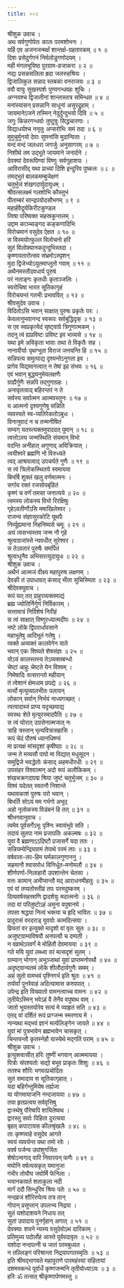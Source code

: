 ```yaml
---
title: ००३
---
```

श्रीशुक उवाच ।  
अथ सर्वगुणोपेतः कालः परमशोभनः ।  
यर्हि एव अजनजन्मर्क्षं शान्तर्क्ष-ग्रहतारकम् ॥ १ ॥  
दिशः प्रसेदुर्गगनं निर्मलोडुगणोदयम् ।  
मही मंगलभूयिष्ठ पुरग्राम-व्रजाकरा ॥ २ ॥  
नद्यः प्रसन्नसलिला ह्रदा जलरुहश्रियः ।  
द्विजालिकुल सन्नाद स्तबका वनराजयः ॥ ३ ॥  
ववौ वायुः सुखस्पर्शः पुण्यगन्धवहः शुचिः ।  
अग्नयश्च द्विजातीनां शान्तास्तत्र समिन्धत ॥ ४ ॥  
मनांस्यासन् प्रसन्नानि साधूनां असुरद्रुहाम् ।  
जायमानेऽजने तस्मिन् नेदुर्दुन्दुभयो दिवि ॥ ५ ॥  
जगुः किन्नरगन्धर्वाः तुष्टुवुः सिद्धचारणाः ।  
विद्याधर्यश्च ननृतुः अप्सरोभिः समं तदा ॥ ६ ॥  
मुमुचुर्मुनयो देवाः सुमनांसि मुदान्विताः ।  
मन्दं मन्दं जलधरा जगर्जुः अनुसागरम् ॥ ७ ॥  
निशीथे तम उद्भूते जायमाने जनार्दने ।  
देवक्यां देवरूपिण्यां विष्णुः सर्वगुहाशयः ।  
आविरासीद् यथा प्राच्यां दिशि इन्दुरिव पुष्कलः ॥ ८ ॥  
तमद्भुतं बालकमम्बुजेक्षणं  
चतुर्भुजं शंखगदार्युदायुधम् ।  
श्रीवत्सलक्ष्मं गलशोभि कौस्तुभं  
पीताम्बरं सान्द्रपयोदसौभगम् ॥ ९ ॥  
महार्हवैदूर्यकिरीटकुण्डल  
त्विषा परिष्वक्त सहस्रकुन्तलम् ।  
उद्दाम काञ्च्यङ्गद कङ्कणादिभिः  
विरोचमानं वसुदेव ऐक्षत ॥ १० ॥  
स विस्मयोत्फुल्ल विलोचनो हरिं  
सुतं विलोक्यानकदुन्दुभिस्तदा ।  
कृष्णावतारोत्सव संभ्रमोऽस्पृशन्  
मुदा द्विजेभ्योऽयुतमाप्लुतो गवाम् ॥ ११ ॥  
अथैनमस्तौदवधार्य पूरुषं  
परं नताङ्‌गः कृतधीः कृताञ्जलिः ।  
स्वरोचिषा भारत सूतिकागृहं  
विरोचयन्तं गतभीः प्रभाववित् ॥ १२ ॥  
श्रीवसुदेव उवाच ।  
विदितोऽसि भवान् साक्षात् पुरुषः प्रकृतेः परः ।  
केवलानुभवानन्द स्वरूपः सर्वबुद्धिदृक् ॥ १३ ॥  
स एव स्वप्रकृत्येदं सृष्ट्वाग्रे त्रिगुणात्मकम् ।  
तदनु त्वं ह्यप्रविष्टः प्रविष्ट इव भाव्यसे ॥ १४ ॥  
यथा इमे अविकृता भावाः तथा ते विकृतैः सह ।  
नानावीर्याः पृथग्भूता विराजं जनयन्ति हि ॥ १५ ॥  
सन्निपत्य समुत्पाद्य दृश्यन्तेऽनुगता इव ।  
प्रागेव विद्यमानत्वात् न तेषां इह संभवः ॥ १६ ॥  
एवं भवान् बुद्ध्यनुमेयलक्षणैः  
ग्राह्यैर्गुणैः सन्नपि तद्गुणाग्रहः ।  
अनावृतत्वाद् बहिरन्तरं न ते  
सर्वस्य सर्वात्मन आत्मवस्तुनः ॥ १७ ॥  
य आत्मनो दृश्यगुणेषु सन्निति  
व्यवस्यते स्व-व्यतिरेकतोऽबुधः ।  
विनानुवादं न च तन्मनीषितं  
सम्यग् यतस्त्यक्तमुपाददत् पुमान् ॥ १८ ॥  
त्वत्तोऽस्य जन्मस्थिति संयमान् विभो  
वदन्ति अनीहात् अगुणाद् अविक्रियात् ।  
त्वयीश्वरे ब्रह्मणि नो विरुध्यते  
त्वद् आश्रयत्वाद् उपचर्यते गुणैः ॥ १९ ॥  
स त्वं त्रिलोकस्थितये स्वमायया  
बिभर्षि शुक्लं खलु वर्णमात्मनः ।  
सर्गाय रक्तं रजसोपबृंहितं  
कृष्णं च वर्णं तमसा जनात्यये ॥ २० ॥  
त्वमस्य लोकस्य विभो रिरक्षिषुः  
गृहेऽवतीर्णोऽसि ममाखिलेश्वर ।  
राजन्य संज्ञासुरकोटि यूथपैः  
निर्व्यूह्यमाना निहनिष्यसे चमूः ॥ २१ ॥  
अयं त्वसभ्यस्तव जन्म नौ गृहे  
श्रुत्वाग्रजांस्ते न्यवधीत् सुरेश्वर ।  
स तेऽवतारं पुरुषैः समर्पितं  
श्रुत्वाधुनैव अभिसरत्युदायुधः ॥ २२ ॥  
श्रीशुक उवाच ।  
अथैनं आत्मजं वीक्ष्य महापुरुष लक्षणम् ।  
देवकी तं उपाधावत् कंसाद् भीता सुचिस्मिता ॥ २३ ॥  
श्रीदेवक्युवाच ।  
रूपं यत् तत् प्राहुरव्यक्तमाद्यं  
ब्रह्म ज्योतिर्निर्गुणं निर्विकारम् ।  
सत्तामात्रं निर्विशेषं निरीहं  
स त्वं साक्षात् विष्णुरध्यात्मदीपः ॥ २४ ॥  
नष्टे लोके द्विपरार्धावसाने  
महाभूतेषु आदिभूतं गतेषु ।  
व्यक्ते अव्यक्तं कालवेगेन याते  
भवान् एकः शिष्यते शेषसंज्ञः ॥ २५ ॥  
योऽयं कालस्तस्य तेऽव्यक्तबन्धो  
चेष्टां आहुः चेष्टते येन विश्वम् ।  
निमेषादिः वत्सरान्तो महीयान्  
तं त्वेशानं क्षेमधाम प्रपद्ये ॥ २६ ॥  
मर्त्यो मृत्युव्यालभीतः पलायन्  
लोकान् सर्वान् निर्भयं नाध्यगच्छत् ।  
त्वत्पादाब्जं प्राप्य यदृच्छयाद्य  
स्वस्थः शेते मृत्युरस्मादपैति ॥ २७ ॥  
स त्वं घोरात् उग्रसेनात्मजात् नः  
त्राहि त्रस्तान् भृत्यवित्रासहासि ।  
रूपं चेदं पौरुषं ध्यानधिष्ण्यं  
मा प्रत्यक्षं मांसदृशां कृषीष्ठाः ॥ २८ ॥  
जन्म ते मय्यसौ पापो मा विद्यात् मधुसूदन ।  
समुद्विजे भवद्धेतोः कंसाद् अहमधीरधीः ॥ २९ ॥  
उपसंहर विश्वात्मन् अदो रूपं अलौकिकम् ।  
शंखचक्रगदापद्म श्रिया जुष्टं चतुर्भुजम् ॥ ३० ॥  
विश्वं यदेतत् स्वतनौ निशान्ते  
यथावकाशं पुरुषः परो भवान् ।  
बिभर्ति सोऽयं मम गर्भगो अभूद्  
अहो नृलोकस्य विडंबनं हि तत् ॥ ३१ ॥  
श्रीभगवानुवाच ।  
त्वमेव पूर्वसर्गेऽभूः पृश्निः स्वायंभुवे सति ।  
तदायं सुतपा नाम प्रजापतिः अकल्मषः ॥ ३२ ॥  
युवां वै ब्रह्मणाऽऽदिष्टौ प्रजासर्गे यदा ततः ।  
सन्नियम्येन्द्रियग्रामं तेपाथे परमं तपः ॥ ३३ ॥  
वर्षवाता-तप-हिम घर्मकालगुणाननु ।  
सहमानौ श्वासरोध विनिर्धूत-मनोमलौ ॥ ३४ ॥  
शीर्णपर्णा-निलाहारौ उपशान्तेन चेतसा ।  
मत्तः कामान् अभीप्सन्तौ मद् आराधनमीहतुः ॥ ३५ ॥  
एवं वां तप्यतोस्तीव्रं तपः परमदुष्करम् ।  
दिव्यवर्षसहस्राणि द्वादशेयुः मदात्मनोः ॥ ३६ ॥  
तदा वां परितुष्टोऽहं अमुना वपुषानघे ।  
तपसा श्रद्धया नित्यं भक्त्या च हृदि भावितः ॥ ३७ ॥  
प्रादुरासं वरदराड् युवयोः कामदित्सया ।  
व्रियतां वर इत्युक्ते मादृशो वां वृतः सुतः ॥ ३८ ॥  
अजुष्टग्राम्यविषयौ अनपत्यौ च दम्पती ।  
न वव्राथेऽपवर्गं मे मोहितौ देवमायया ॥ ३९ ॥  
गते मयि युवां लब्ध्वा वरं मत्सदृशं सुतम् ।  
ग्राम्यान् भोगान् अभुञ्जाथां युवां प्राप्तमनोरथौ ॥ ४० ॥  
अदृष्ट्वान्यतमं लोके शीलौदार्यगुणैः समम् ।  
अहं सुतो वामभवं पृश्निगर्भ इति श्रुतः ॥ ४१ ॥  
तयोर्वां पुनरेवाहं अदित्यामास कश्यपात् ।  
उपेन्द्र इति विख्यातो वामनत्वाच्च वामनः ॥ ४२ ॥  
तृतीयेऽस्मिन् भवेऽहं वै तेनैव वपुषाथ वाम् ।  
जातो भूयस्तयोरेव सत्यं मे व्याहृतं सति ॥ ४३ ॥  
एतद् वां दर्शितं रूपं प्राग्जन्म स्मरणाय मे ।  
नान्यथा मद्भवं ज्ञानं मर्त्यलिङ्गेन जायते ॥ ४४ ॥  
युवां मां पुत्रभावेन ब्रह्मभावेन चासकृत् ।  
चिन्तयन्तौ कृतस्नेहौ यास्येथे मद्गतिं पराम् ॥ ४५ ॥  
श्रीशुक उवाच ।  
इत्युक्त्वासीत् हरिः तूष्णीं भगवान् आत्ममायया ।  
पित्रोः संपश्यतोः सद्यो बभूव प्राकृतः शिशुः ॥ ४६ ॥  
ततश्च शौरिः भगवत्प्रचोदितः  
सुतं समादाय स सूतिकागृहात् ।  
यदा बहिर्गन्तुमियेष तर्ह्यजा  
या योगमायाजनि नन्दजायया ॥ ४७ ॥  
तया हृतप्रत्यय सर्ववृत्तिषु  
द्वाःस्थेषु पौरेष्वपि शायितेष्वथ ।  
द्वारस्तु सर्वाः पिहिता दुरत्यया  
बृहत् कपाटायस कीलश्रृंखलैः ॥ ४८ ॥  
ताः कृष्णवाहे वसुदेव आगते  
स्वयं व्यवर्यन्त यथा तमो रवेः ।  
ववर्ष पर्जन्य उपांशुगर्जितः  
शेषोऽन्वगाद् वारि निवारयन् फणैः ॥ ४९ ॥  
मघोनि वर्षत्यसकृत् यमानुजा  
गंभीर तोयौघ जवोर्मि फेनिला ।  
भयानकावर्त शताकुला नदी  
मार्गं ददौ सिन्धुरिव श्रियः पतेः ॥ ५० ॥  
नन्दव्रजं शौरिरुपेत्य तत्र तान्  
गोपान् प्रसुप्तान् उपलभ्य निद्रया ।  
सुतं यशोदाशयने निधाय तत्  
सुतां उपादाय पुनर्गृहान् अगात् ॥ ५१ ॥  
देवक्याः शयने न्यस्य वसुदेवोऽथ दारिकाम् ।  
प्रतिमुच्य पदोर्लोहं आस्ते पूर्ववदावृतः ॥ ५२ ॥  
यशोदा नन्दपत्नी च जातं परमबुध्यत ।  
न तल्लिङ्गं परिश्रान्ता निद्रयापगतस्मृतिः ॥ ५३ ॥  
इति श्रीमद्भागवते महापुराणे पारमहंस्यां संहितायां  
दशमस्कन्धे पूर्वार्धे कृष्णजन्मनि तृतीयोध्याऽयः ॥ ३ ॥  
हरिः ॐ तत्सत् श्रीकृष्णार्पणमस्तु ॥